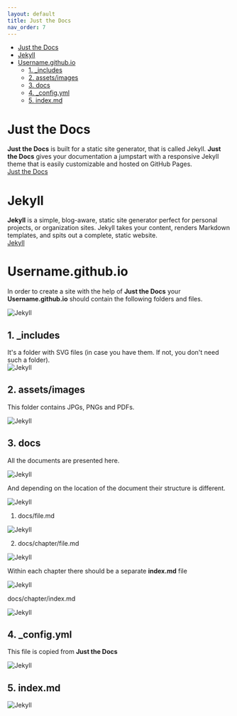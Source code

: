 ```yaml
---
layout: default
title: Just the Docs
nav_order: 7
---
```

- [Just the Docs](#just-the-docs)
- [Jekyll](#jekyll)
- [Username.github.io](#usernamegithubio)
  - [1. _includes](#1-_includes)
  - [2. assets/images](#2-assetsimages)
  - [3. docs](#3-docs)
  - [4. _config.yml](#4-_configyml)
  - [5. index.md](#5-indexmd)
  
# Just the Docs
**Just the Docs** is built for a static site generator, that is called Jekyll. **Just the Docs** gives your documentation a jumpstart with a responsive Jekyll theme that is easily customizable and hosted on GitHub Pages.  
[Just the Docs](https://pmarsceill.github.io/just-the-docs/)  

# Jekyll
**Jekyll** is a simple, blog-aware, static site generator perfect for personal projects, or organization sites. Jekyll takes your content, renders Markdown templates, and spits out a complete, static website.  
[Jekyll](https://jekyllrb.com/)  

# Username.github.io
In order to create a site with the help of **Just the Docs** your **Username.github.io** should contain the following folders and files.  

![Jekyll](/assets/images/J1.jpg)  

## 1. _includes  
It's a folder with SVG files (in case you have them. If not, you don't need such a folder).  
![Jekyll](/assets/images/J2.jpg)  

## 2. assets/images  
This folder contains JPGs, PNGs and PDFs.  

![Jekyll](/assets/images/J3.jpg)  

## 3. docs  
All the documents are presented here.  

![Jekyll](/assets/images/J5.jpg)  

And depending on the location of the document their structure is different.  

![Jekyll](/assets/images/J4.jpg)  

1. docs/file.md  

![Jekyll](/assets/images/J6.jpg)  

2. docs/chapter/file.md  

![Jekyll](/assets/images/J7.jpg)  

Within each chapter there should be a separate **index.md** file  

![Jekyll](/assets/images/J8.jpg)  

docs/chapter/index.md  

![Jekyll](/assets/images/J9.jpg)  

## 4. _config.yml  

This file is copied from **Just the Docs**  

![Jekyll](/assets/images/J10.jpg)  

## 5. index.md  

![Jekyll](/assets/images/J11.jpg)  

